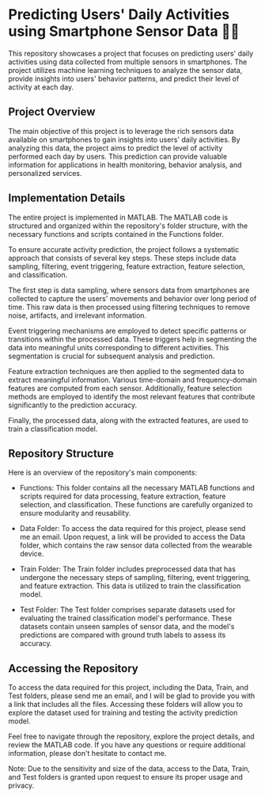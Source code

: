 # Predicting Users' Daily Activities using Smartphone Sensor Data 📱🏃
This repository showcases a project that focuses on predicting users' daily activities using data collected from multiple sensors in smartphones. The project utilizes machine learning techniques to analyze the sensor data, provide insights into users' behavior patterns, and predict their level of activity at each day.

## Project Overview
The main objective of this project is to leverage the rich sensors data available on smartphones to gain insights into users' daily activities. By analyzing this data, the project aims to predict the level of activity performed each day by users. This prediction can provide valuable information for applications in health monitoring, behavior analysis, and personalized services.

## Implementation Details
The entire project is implemented in MATLAB. The MATLAB code is structured and organized within the repository's folder structure, with the necessary functions and scripts contained in the Functions folder.

To ensure accurate activity prediction, the project follows a systematic approach that consists of several key steps. These steps include data sampling, filtering, event triggering, feature extraction, feature selection, and classification.

The first step is data sampling, where sensors data from smartphones are collected to capture the users' movements and behavior over long period of time. This raw data is then processed using filtering techniques to remove noise, artifacts, and irrelevant information.

Event triggering mechanisms are employed to detect specific patterns or transitions within the processed data. These triggers help in segmenting the data into meaningful units corresponding to different activities. This segmentation is crucial for subsequent analysis and prediction.

Feature extraction techniques are then applied to the segmented data to extract meaningful information. Various time-domain and frequency-domain features are computed from each sensor. Additionally, feature selection methods are employed to identify the most relevant features that contribute significantly to the prediction accuracy.

Finally, the processed data, along with the extracted features, are used to train a classification model.

## Repository Structure
Here is an overview of the repository's main components:

* Functions: This folder contains all the necessary MATLAB functions and scripts required for data processing, feature extraction, feature selection, and classification. These functions are carefully organized to ensure modularity and reusability.

* Data Folder: To access the data required for this project, please send me an email. Upon request, a link will be provided to access the Data folder, which contains the raw sensor data collected from the wearable device.

* Train Folder: The Train folder includes preprocessed data that has undergone the necessary steps of sampling, filtering, event triggering, and feature extraction. This data is utilized to train the classification model.

* Test Folder: The Test folder comprises separate datasets used for evaluating the trained classification model's performance. These datasets contain unseen samples of sensor data, and the model's predictions are compared with ground truth labels to assess its accuracy.

## Accessing the Repository
To access the data required for this project, including the Data, Train, and Test folders, please send me an email, and I will be glad to provide you with a link that includes all the files. Accessing these folders will allow you to explore the dataset used for training and testing the activity prediction model.

Feel free to navigate through the repository, explore the project details, and review the MATLAB code. If you have any questions or require additional information, please don't hesitate to contact me.

Note: Due to the sensitivity and size of the data, access to the Data, Train, and Test folders is granted upon request to ensure its proper usage and privacy.
